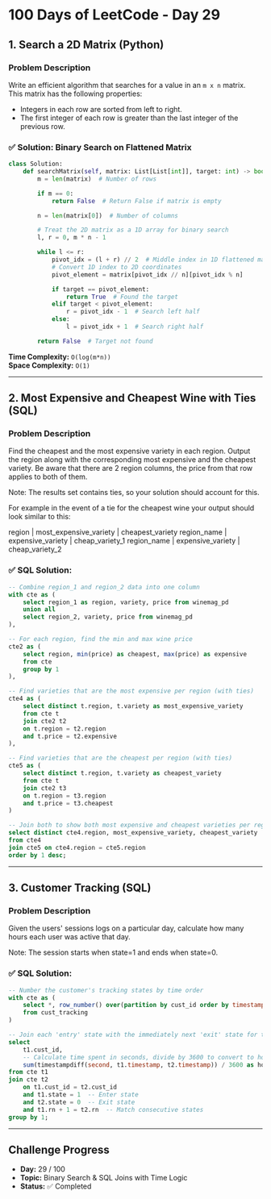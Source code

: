 # 100 Days of LeetCode - Day 29

## 1. Search a 2D Matrix (Python)

### Problem Description
Write an efficient algorithm that searches for a value in an `m x n` matrix.  
This matrix has the following properties:
- Integers in each row are sorted from left to right.
- The first integer of each row is greater than the last integer of the previous row.

### ✅ Solution: Binary Search on Flattened Matrix

```python
class Solution:
    def searchMatrix(self, matrix: List[List[int]], target: int) -> bool:
        m = len(matrix)  # Number of rows

        if m == 0:
            return False  # Return False if matrix is empty

        n = len(matrix[0])  # Number of columns

        # Treat the 2D matrix as a 1D array for binary search
        l, r = 0, m * n - 1

        while l <= r:
            pivot_idx = (l + r) // 2  # Middle index in 1D flattened matrix
            # Convert 1D index to 2D coordinates
            pivot_element = matrix[pivot_idx // n][pivot_idx % n]

            if target == pivot_element:
                return True  # Found the target
            elif target < pivot_element:
                r = pivot_idx - 1  # Search left half
            else:
                l = pivot_idx + 1  # Search right half

        return False  # Target not found
```

**Time Complexity:** `O(log(m*n))`  
**Space Complexity:** `O(1)`

---

## 2. Most Expensive and Cheapest Wine with Ties (SQL)

### Problem Description  
Find the cheapest and the most expensive variety in each region. Output the region along with the corresponding most expensive and the cheapest variety. Be aware that there are 2 region columns, the price from that row applies to both of them.

Note: The results set contains ties, so your solution should account for this.

For example in the event of a tie for the cheapest wine your output should look similar to this:

region             | most_expensive_variety | cheapest_variety
region_name | expensive_variety             | cheap_variety_1
region_name | expensive_variety             | cheap_variety_2

### ✅ SQL Solution:

```sql
-- Combine region_1 and region_2 data into one column
with cte as (
    select region_1 as region, variety, price from winemag_pd
    union all 
    select region_2, variety, price from winemag_pd
),

-- For each region, find the min and max wine price
cte2 as (
    select region, min(price) as cheapest, max(price) as expensive
    from cte
    group by 1
),

-- Find varieties that are the most expensive per region (with ties)
cte4 as (
    select distinct t.region, t.variety as most_expensive_variety
    from cte t
    join cte2 t2
    on t.region = t2.region 
    and t.price = t2.expensive
),

-- Find varieties that are the cheapest per region (with ties)
cte5 as (
    select distinct t.region, t.variety as cheapest_variety
    from cte t
    join cte2 t3
    on t.region = t3.region 
    and t.price = t3.cheapest
)

-- Join both to show both most expensive and cheapest varieties per region
select distinct cte4.region, most_expensive_variety, cheapest_variety
from cte4 
join cte5 on cte4.region = cte5.region
order by 1 desc;
```

---

## 3. Customer Tracking (SQL)

### Problem Description  
Given the users' sessions logs on a particular day, calculate how many hours each user was active that day.

Note: The session starts when state=1 and ends when state=0.

### ✅ SQL Solution:

```sql
-- Number the customer's tracking states by time order
with cte as (
    select *, row_number() over(partition by cust_id order by timestamp asc) as rn
    from cust_tracking
)

-- Join each 'entry' state with the immediately next 'exit' state for the same customer
select 
    t1.cust_id, 
    -- Calculate time spent in seconds, divide by 3600 to convert to hours
    sum(timestampdiff(second, t1.timestamp, t2.timestamp)) / 3600 as hour_diff
from cte t1 
join cte t2
    on t1.cust_id = t2.cust_id
    and t1.state = 1  -- Enter state
    and t2.state = 0  -- Exit state
    and t1.rn + 1 = t2.rn  -- Match consecutive states
group by 1;
```

---

## Challenge Progress

- **Day:** 29 / 100  
- **Topic:** Binary Search & SQL Joins with Time Logic  
- **Status:** ✅ Completed